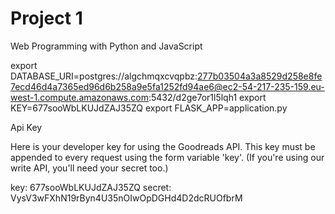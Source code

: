 # Project 1

Web Programming with Python and JavaScript

export DATABASE_URI=postgres://algchmqxcvqpbz:277b03504a3a8529d258e8fe7ecd46d4a7365ed96d6b258a9e5fa1252fd94ae6@ec2-54-217-235-159.eu-west-1.compute.amazonaws.com:5432/d2ge7or1l5lqh1
export KEY=677sooWbLKUJdZAJ35ZQ
export FLASK_APP=application.py


Api Key

Here is your developer key for using the Goodreads API.
 This key must be appended to every request using the form variable 'key'.
 (If you're using our write API, you'll need your secret too.)




key: 677sooWbLKUJdZAJ35ZQ
secret: VysV3wFXhN19rByn4U35nOIwOpDGHd4D2dcRUOfbrM



